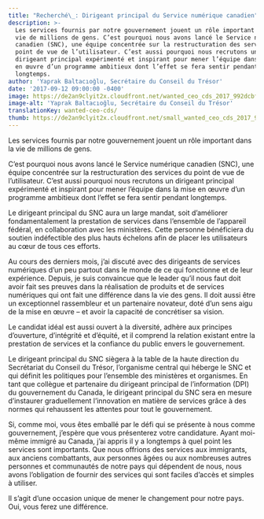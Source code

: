 ```yaml
---
title: "Recherché\_: Dirigeant principal du Service numérique canadien"
description: >-
  Les services fournis par notre gouvernement jouent un rôle important dans la
  vie de millions de gens. C’est pourquoi nous avons lancé le Service numérique
  canadien (SNC), une équipe concentrée sur la restructuration des services du
  point de vue de l’utilisateur. C’est aussi pourquoi nous recrutons un
  dirigeant principal expérimenté et inspirant pour mener l’équipe dans la mise
  en œuvre d’un programme ambitieux dont l’effet se fera sentir pendant
  longtemps.
author: 'Yaprak Baltacıoğlu, Secrétaire du Conseil du Trésor'
date: '2017-09-12 09:00:00 -0400'
image: https://de2an9clyit2x.cloudfront.net/wanted_ceo_cds_2017_992dcbf98e.jpg
image-alt: 'Yaprak Baltacıoğlu, Secrétaire du Conseil du Trésor'
translationKey: wanted-ceo-cds/
thumb: https://de2an9clyit2x.cloudfront.net/small_wanted_ceo_cds_2017_992dcbf98e.jpg
---
```

 Les services fournis par notre gouvernement jouent un rôle important dans la vie de millions de gens.

C’est pourquoi nous avons lancé le Service numérique canadien (SNC), une équipe concentrée sur la restructuration des services du point de vue de l’utilisateur. C’est aussi pourquoi nous recrutons un dirigeant principal expérimenté et inspirant pour mener l’équipe dans la mise en œuvre d’un programme ambitieux dont l’effet se fera sentir pendant longtemps.

Le dirigeant principal du SNC aura un large mandat, soit d’améliorer fondamentalement la prestation de services dans l’ensemble de l’appareil fédéral, en collaboration avec les ministères. Cette personne bénéficiera du soutien indéfectible des plus hauts échelons afin de placer les utilisateurs au cœur de tous ces efforts.

Au cours des derniers mois, j’ai discuté avec des dirigeants de services numériques d’un peu partout dans le monde de ce qui fonctionne et de leur expérience. Depuis, je suis convaincue que le leader qu’il nous faut doit avoir fait ses preuves dans la réalisation de produits et de services numériques qui ont fait une différence dans la vie des gens. Il doit aussi être un exceptionnel rassembleur et un partenaire novateur, doté d’un sens aigu de la mise en œuvre – et avoir la capacité de concrétiser sa vision.

Le candidat idéal est aussi ouvert à la diversité, adhère aux principes d’ouverture, d’intégrité et d’équité, et il comprend la relation existant entre la prestation de services et la confiance du public envers le gouvernement.

Le dirigeant principal du SNC siègera à la table de la haute direction du Secrétariat du Conseil du Trésor, l’organisme central qui héberge le SNC et qui définit les politiques pour l’ensemble des ministères et organismes. En tant que collègue et partenaire du dirigeant principal de l’information (DPI) du gouvernement du Canada, le dirigeant principal du SNC sera en mesure d’instaurer graduellement l’innovation en matière de services grâce à des normes qui rehaussent les attentes pour tout le gouvernement.

Si, comme moi, vous êtes emballé par le défi qui se présente à nous comme gouvernement, j’espère que vous présenterez votre candidature. Ayant moi-même immigré au Canada, j’ai appris il y a longtemps à quel point les services sont importants. Que nous offrions des services aux immigrants, aux anciens combattants, aux personnes âgées ou aux nombreuses autres personnes et communautés de notre pays qui dépendent de nous, nous avons l’obligation de fournir des services qui sont faciles d’accès et simples à utiliser.

Il s’agit d’une occasion unique de mener le changement pour notre pays. Oui, vous ferez une différence.

